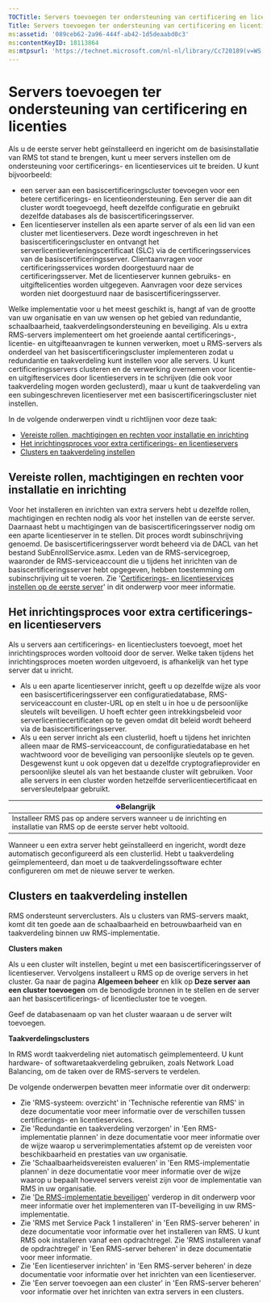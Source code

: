 ```yaml
---
TOCTitle: Servers toevoegen ter ondersteuning van certificering en licenties
Title: Servers toevoegen ter ondersteuning van certificering en licenties
ms:assetid: '089ceb62-2a96-444f-ab42-1d5deaabd0c3'
ms:contentKeyID: 18113864
ms:mtpsurl: 'https://technet.microsoft.com/nl-nl/library/Cc720189(v=WS.10)'
---
```


Servers toevoegen ter ondersteuning van certificering en licenties
==================================================================

Als u de eerste server hebt geïnstalleerd en ingericht om de basisinstallatie van RMS tot stand te brengen, kunt u meer servers instellen om de ondersteuning voor certificerings- en licentieservices uit te breiden. U kunt bijvoorbeeld:

-   een server aan een basiscertificeringscluster toevoegen voor een betere certificerings- en licentieondersteuning. Een server die aan dit cluster wordt toegevoegd, heeft dezelfde configuratie en gebruikt dezelfde databases als de basiscertificeringsserver.
-   Een licentieserver instellen als een aparte server of als een lid van een cluster met licentieservers. Deze wordt ingeschreven in het basiscertificeringscluster en ontvangt het serverlicentieverleningscertificaat (SLC) via de certificeringsservices van de basiscertificeringsserver. Clientaanvragen voor certificeringsservices worden doorgestuurd naar de certificeringsserver. Met de licentieserver kunnen gebruiks- en uitgiftelicenties worden uitgegeven. Aanvragen voor deze services worden niet doorgestuurd naar de basiscertificeringsserver.

Welke implementatie voor u het meest geschikt is, hangt af van de grootte van uw organisatie en van uw wensen op het gebied van redundantie, schaalbaarheid, taakverdelingsondersteuning en beveiliging. Als u extra RMS-servers implementeert om het groeiende aantal certificerings-, licentie- en uitgifteaanvragen te kunnen verwerken, moet u RMS-servers als onderdeel van het basiscertificeringscluster implementeren zodat u redundantie en taakverdeling kunt instellen voor alle servers. U kunt certificeringsservers clusteren en de verwerking overnemen voor licentie- en uitgifteservices door licentieservers in te schrijven (die ook voor taakverdeling mogen worden geclusterd), maar u kunt de taakverdeling van een subingeschreven licentieserver met een basiscertificeringscluster niet instellen.

In de volgende onderwerpen vindt u richtlijnen voor deze taak:

-   [Vereiste rollen, machtigingen en rechten voor installatie en inrichting](#bkmk_1)
-   [Het inrichtingsproces voor extra certificerings- en licentieservers](#bkmk_2)
-   [Clusters en taakverdeling instellen](#bkmk_3)

<span id="BKMK_1"></span>
Vereiste rollen, machtigingen en rechten voor installatie en inrichting
-----------------------------------------------------------------------

Voor het installeren en inrichten van extra servers hebt u dezelfde rollen, machtigingen en rechten nodig als voor het instellen van de eerste server. Daarnaast hebt u machtigingen van de basiscertificeringsserver nodig om een aparte licentieserver in te stellen. Dit proces wordt subinschrijving genoemd. De basiscertificeringsserver wordt beheerd via de DACL van het bestand SubEnrollService.asmx. Leden van de RMS-servicegroep, waaronder de RMS-serviceaccount die u tijdens het inrichten van de basiscertificeringsserver hebt opgegeven, hebben toestemming om subinschrijving uit te voeren. Zie '[Certificerings- en licentieservices instellen op de eerste server](https://technet.microsoft.com/cce29a2f-984f-48ed-9187-0eb68286ec5b)' in dit onderwerp voor meer informatie.

<span id="BKMK_2"></span>
Het inrichtingsproces voor extra certificerings- en licentieservers
-------------------------------------------------------------------

Als u servers aan certificerings- en licentieclusters toevoegt, moet het inrichtingsproces worden voltooid door de server. Welke taken tijdens het inrichtingsproces moeten worden uitgevoerd, is afhankelijk van het type server dat u inricht.

-   Als u een aparte licentieserver inricht, geeft u op dezelfde wijze als voor een basiscertificeringsserver een configuratiedatabase, RMS-serviceaccount en cluster-URL op en stelt u in hoe u de persoonlijke sleutels wilt beveiligen. U hoeft echter geen intrekkingsbeleid voor serverlicentiecertificaten op te geven omdat dit beleid wordt beheerd via de basiscertificeringsserver.
-   Als u een server inricht als een clusterlid, hoeft u tijdens het inrichten alleen maar de RMS-serviceaccount, de configuratiedatabase en het wachtwoord voor de beveiliging van persoonlijke sleutels op te geven. Desgewenst kunt u ook opgeven dat u dezelfde cryptografieprovider en persoonlijke sleutel als van het bestaande cluster wilt gebruiken. Voor alle servers in een cluster worden hetzelfde serverlicentiecertificaat en serversleutelpaar gebruikt.

| ![](/security-updates/images/Cc720189.Important(WS.10).gif)Belangrijk                                       |
|------------------------------------------------------------------------------------------------------------------------|
| Installeer RMS pas op andere servers wanneer u de inrichting en installatie van RMS op de eerste server hebt voltooid. |

Wanneer u een extra server hebt geïnstalleerd en ingericht, wordt deze automatisch geconfigureerd als een clusterlid. Hebt u taakverdeling geïmplementeerd, dan moet u de taakverdelingssoftware echter configureren om met de nieuwe server te werken.

<span id="BKMK_3"></span>
Clusters en taakverdeling instellen
-----------------------------------

RMS ondersteunt serverclusters. Als u clusters van RMS-servers maakt, komt dit ten goede aan de schaalbaarheid en betrouwbaarheid van en taakverdeling binnen uw RMS-implementatie.

**Clusters maken**

Als u een cluster wilt instellen, begint u met een basiscertificeringsserver of licentieserver. Vervolgens installeert u RMS op de overige servers in het cluster. Ga naar de pagina **Algemeen beheer** en klik op **Deze server aan een cluster toevoegen** om de benodigde bronnen in te stellen en de server aan het basiscertificerings- of licentiecluster toe te voegen.

Geef de databasenaam op van het cluster waaraan u de server wilt toevoegen.

**Taakverdelingsclusters**

In RMS wordt taakverdeling niet automatisch geïmplementeerd. U kunt hardware- of softwaretaakverdeling gebruiken, zoals Network Load Balancing, om de taken over de RMS-servers te verdelen.

De volgende onderwerpen bevatten meer informatie over dit onderwerp:

-   Zie 'RMS-systeem: overzicht' in 'Technische referentie van RMS' in deze documentatie voor meer informatie over de verschillen tussen certificerings- en licentieservices.
-   Zie 'Redundantie en taakverdeling verzorgen' in 'Een RMS-implementatie plannen' in deze documentatie voor meer informatie over de wijze waarop u serverimplementaties afstemt op de vereisten voor beschikbaarheid en prestaties van uw organisatie.
-   Zie 'Schaalbaarheidsvereisten evalueren' in 'Een RMS-implementatie plannen' in deze documentatie voor meer informatie over de wijze waarop u bepaalt hoeveel servers vereist zijn voor de implementatie van RMS in uw organisatie.
-   Zie '[De RMS-implementatie beveiligen](https://technet.microsoft.com/6de8b636-a824-4844-aefc-f26347abfc14)' verderop in dit onderwerp voor meer informatie over het implementeren van IT-beveiliging in uw RMS-implementatie.
-   Zie 'RMS met Service Pack 1 installeren' in 'Een RMS-server beheren' in deze documentatie voor informatie over het installeren van RMS.
    U kunt RMS ook installeren vanaf een opdrachtregel. Zie 'RMS installeren vanaf de opdrachtregel' in 'Een RMS-server beheren' in deze documentatie voor meer informatie.
-   Zie 'Een licentieserver inrichten' in 'Een RMS-server beheren' in deze documentatie voor informatie over het inrichten van een licentieserver.
-   Zie 'Een server toevoegen aan een cluster' in 'Een RMS-server beheren' voor informatie over het inrichten van extra servers in een clusters.
